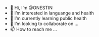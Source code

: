 - 👋 Hi, I’m @ONESTIN
- 👀 I’m interested in languange and health 
- 🌱 I’m currently learning public health
- 💞️ I’m looking to collaborate on ...
- 📫 How to reach me ...

<!---
ONESTIN/ONESTIN is a ✨ special ✨ repository because its `README.md` (this file) appears on your GitHub profile.
You can click the Preview link to take a look at your changes.
--->
